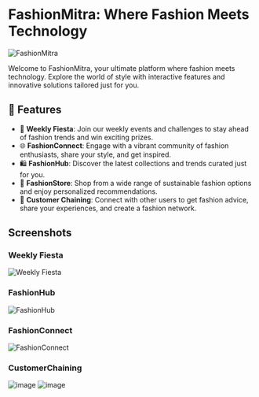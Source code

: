 # FashionMitra: Where Fashion Meets Technology

![FashionMitra](![image](https://github.com/user-attachments/assets/27ba66bf-2bce-465f-8718-5652572c61d5)
)

Welcome to FashionMitra, your ultimate platform where fashion meets technology. Explore the world of style with interactive features and innovative solutions tailored just for you.

## 🌟 Features

- 🎉 **Weekly Fiesta**: Join our weekly events and challenges to stay ahead of fashion trends and win exciting prizes.
- 🌐 **FashionConnect**: Engage with a vibrant community of fashion enthusiasts, share your style, and get inspired.
- 🛍️ **FashionHub**: Discover the latest collections and trends curated just for you.
- 🏬 **FashionStore**: Shop from a wide range of sustainable fashion options and enjoy personalized recommendations.
- 🔗 **Customer Chaining**: Connect with other users to get fashion advice, share your experiences, and create a fashion network.

## Screenshots

### Weekly Fiesta
![Weekly Fiesta](https://github.com/user-attachments/assets/75ba38b6-373c-4a97-8c5e-f4a93c498ff0)

### FashionHub
![FashionHub](https://github.com/user-attachments/assets/7961d5a3-ea67-4691-ac49-10fadd127355)

### FashionConnect
![FashionConnect](https://github.com/user-attachments/assets/f3b24be0-7c25-4d6e-b632-fd71d9ec7a15)

### CustomerChaining
![image](https://github.com/user-attachments/assets/c0c9ded9-1e1c-42c8-b48c-c72744cfb1e2)
![image](https://github.com/user-attachments/assets/83def429-3270-4f48-904a-d8d2a34b760a)

